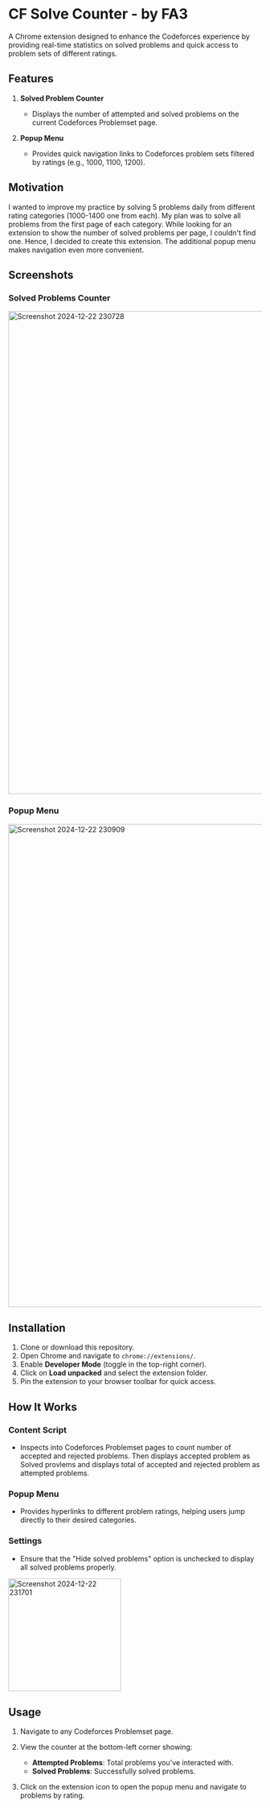 # CF Solve Counter - by FA3

A Chrome extension designed to enhance the Codeforces experience by providing real-time statistics on solved problems and quick access to problem sets of different ratings.

## Features

1. **Solved Problem Counter**

   - Displays the number of attempted and solved problems on the current Codeforces Problemset page.

2. **Popup Menu**

   - Provides quick navigation links to Codeforces problem sets filtered by ratings (e.g., 1000, 1100, 1200).

## Motivation

I wanted to improve my practice by solving 5 problems daily from different rating categories (1000-1400 one from each). My plan was to solve all problems from the first page of each category. While looking for an extension to show the number of solved problems per page, I couldn't find one. Hence, I decided to create this extension. The additional popup menu makes navigation even more convenient.

## Screenshots

### Solved Problems Counter

<img width="959" alt="Screenshot 2024-12-22 230728" src="https://github.com/user-attachments/assets/28d918cf-f507-4564-bfa1-81af02c9791a" />

### Popup Menu

<img width="959" alt="Screenshot 2024-12-22 230909" src="https://github.com/user-attachments/assets/60e81ed1-a30e-4da5-91ab-e087989a5783" />

## Installation

1. Clone or download this repository.
2. Open Chrome and navigate to `chrome://extensions/`.
3. Enable **Developer Mode** (toggle in the top-right corner).
4. Click on **Load unpacked** and select the extension folder.
5. Pin the extension to your browser toolbar for quick access.

## How It Works

### Content Script

- Inspects into Codeforces Problemset pages to count number of accepted and rejected problems. Then displays accepted problem as Solved provlems and displays total of accepted and rejected problem as attempted problems.

### Popup Menu

- Provides hyperlinks to different problem ratings, helping users jump directly to their desired categories.

### Settings

- Ensure that the "Hide solved problems" option is unchecked to display all solved problems properly.
<img width="224" alt="Screenshot 2024-12-22 231701" src="https://github.com/user-attachments/assets/be839f86-366a-4103-810c-beb7778c7fa3" />

## Usage

1. Navigate to any Codeforces Problemset page.

2. View the counter at the bottom-left corner showing:

   - **Attempted Problems**: Total problems you've interacted with.
   - **Solved Problems**: Successfully solved problems.

3. Click on the extension icon to open the popup menu and navigate to problems by rating.

